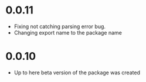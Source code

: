 # 0.0.11
- Fixing not catching parsing error bug.
- Changing export name to the package name

# 0.0.10
- Up to here beta version of the package was created